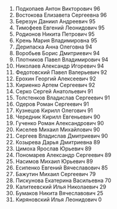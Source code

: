 1.   Подкопаев     Антон      Викторович     96
2.   Востокова     Елизавета  Сергеевна      96
3.   Березун       Даниил     Андреевич      95
4.   Тимофеев      Евгений    Леонидович     95
5.   Родионов      Никита     Петрович       95
6.   Крень         Мария      Владимировна   95
7.   Дерипаска     Анна       Олеговна       94
8.   Воробьев      Борис      Дмитриевич     94
9.   Плотников     Павел      Владимирович   94
10.  Николаев      Александр  Игоревич       94
11.  Федотовский   Павел      Валерьевич     92
12.  Ерохин        Георгий    Алексеевич     92
13.  Кириенко      Артем      Сергеевич      92
14.  Серко         Сергей     Анатольевич    91
15.  Толстенков    Владислав  Сергеевич      91
16.  Одеров        Роман      Сергеевич      91
17.  Кузнецов      Кирилл     Олегович       91
18.  Чередник      Кирилл     Евгеньевич     90
19.  Гученко       Роман      Александрович  90
20.  Киселев       Михаил     Михайлович     90
21.  Сергеев       Владислав  Дмитриевич     90
22.  Козырева      Дарья      Дмитриевна     89
23.  Цимоха        Ярослав    Юрьевич        89
24.  Пономарев     Александр  Сергеевич      89
25.  Насимов       Михаил     Юрьевич        89
26.  Есипенко      Евгений    Вячеславович   85
27.  Бажутин       Михаил     Сергеевич      79
28.  Пискунова     Екатерина  Васильевна     70
29.  Калитеевский  Илья       Николаевич     29
30.  Бумаков       Никита     Вячеславович   25
31.  Киряновский   Илья       Леонидович     0
